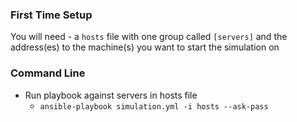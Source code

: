 ### First Time Setup

You will need
    - a `hosts` file with one group called `[servers]` and the address(es) to the machine(s) you want to start the simulation on

### Command Line

- Run playbook against servers in hosts file
    - `ansible-playbook simulation.yml -i hosts --ask-pass`